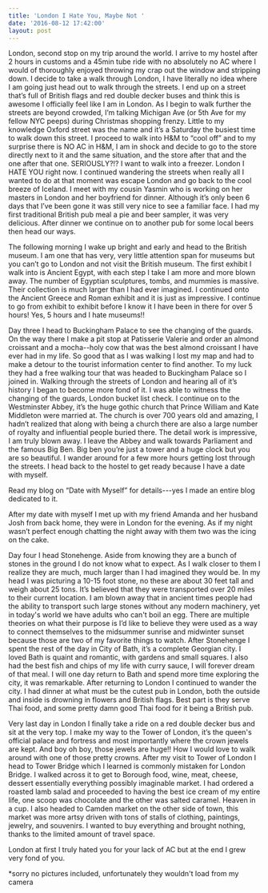 ```yaml
---
title: 'London I Hate You, Maybe Not '
date: '2016-08-12 17:42:00'
layout: post
---
```

London, second stop on my trip around the world. I arrive to my hostel after 2 hours in customs and a 45min tube ride with no absolutely no AC where I would of thoroughly enjoyed throwing my crap out the window and stripping down. I decide to take a walk through London, I have literally no idea where I am going just head out to walk through the streets. I end up on a street that’s full of British flags and red double decker buses and think this is awesome I officially feel like I am in London. As I begin to walk further the streets are beyond crowded, I’m talking Michigan Ave (or 5th Ave for my fellow NYC peeps) during Christmas shopping frenzy. Little to my knowledge Oxford street was the name and it’s a Saturday the busiest time to walk down this street. I proceed to walk into H&M to “cool off” and to my surprise there is NO AC in H&M, I am in shock and decide to go to the store directly next to it and the same situation, and the store after that and the one after that one. SERIOUSLY?!? I want to walk into a freezer. London I HATE YOU right now. I continued wandering the streets when really all I wanted to do at that moment was escape London and go back to the cool breeze of Iceland. I meet with my cousin Yasmin who is working on her masters in London and her boyfriend for dinner. Although it’s only been 6 days that I’ve been gone it was still very nice to see a familiar face. I had my first traditional British pub meal a pie and beer sampler, it was very delicious. After dinner we continue on to another pub for some local beers then head our ways. 

The following morning I wake up bright and early and head to the British museum. I am one that has very, very little attention span for museums but you can’t go to London and not visit the British museum. The first exhibit I walk into is Ancient Egypt, with each step I take I am more and more blown away.  The number of Egyptian sculptures, tombs, and mummies is massive. Their collection is much larger than I had ever imagined. I continued onto the Ancient Greece and Roman exhibit and it is just as impressive. I continue to go from exhibit to exhibit before I know it I have been in there for over 5 hours! Yes, 5 hours and I hate museums!! 

Day three I head to Buckingham Palace to see the changing of the guards. On the way there I make a pit stop at Patisserie Valerie and order an almond croissant and a mocha--holy cow that was the best almond croissant I have ever had in my life. So good that as I was walking I lost my map and had to make a detour to the tourist information center to find another. To my luck they had a free walking tour that was headed to Buckingham Palace so I joined in. Walking through the streets of London and hearing all of it’s history I began to become more fond of it. I was able to witness the changing of the guards, London bucket list check. I continue on to the Westminster Abbey, it’s the huge gothic church that Prince William and Kate Middleton were married at. The church is over 700 years old and amazing, I hadn’t realized that along with being a church there are also a large number of royalty and influential people buried there. The detail work is impressive, I am truly blown away. I leave the Abbey and walk towards Parliament and the famous Big Ben. Big ben you’re just a tower and a huge clock but you are so beautiful. I wander around for a few more hours getting lost through the streets. I head back to the hostel to get ready because I have a date with myself. 

Read my blog on “Date with Myself” for details---yes I made an entire blog dedicated to it.

After my date with myself I met up with my friend Amanda and her husband Josh from back home, they were in London for the evening. As if my night wasn’t perfect enough chatting the night away with them two was the icing on the cake.

Day four I head Stonehenge. Aside from knowing they are a bunch of stones in the ground I do not know what to expect. As I walk closer to them I realize they are much, much larger than I had imagined they would be. In my head I was picturing a 10-15 foot stone, no these are about 30 feet tall and weigh about 25 tons. It’s believed that they were transported over 20 miles to their current location. I am blown away that in ancient times people had the ability to transport such large stones without any modern machinery, yet in today's world we have adults who can't boil an egg. There are multiple theories on what their purpose is I’d like to believe they were used as a way to connect themselves to the midsummer sunrise and midwinter sunset because those are two of my favorite things to watch. After Stonehenge I spent the rest of the day in City of Bath, it’s a complete Georgian city. I loved Bath is quaint and romantic, with gardens and small squares. I also had the best fish and chips of my life with curry sauce, I will forever dream of that meal. I will one day return to Bath and spend more time exploring the city, it was remarkable. After returning to London I continued to wander the city. I had dinner at what must be the cutest pub in London, both the outside and inside is drowning in flowers and British flags. Best part is they serve Thai food, and some pretty damn good Thai food for it being a British pub. 

Very last day in London I finally take a ride on a red double decker bus and sit at the very top. I make my way to the Tower of London, it’s the queen's official palace and fortress and most importantly where the crown jewels are kept. And boy oh boy, those jewels are huge!! How I would love to walk around with one of those pretty crowns. After my visit to Tower of London I head to Tower Bridge which I learned is commonly mistaken for London Bridge. I walked across it to get to Borough food, wine, meat, cheese, dessert essentially everything possibly imaginable market. I had ordered a roasted lamb salad and proceeded to having the best ice cream of my entire life, one scoop was chocolate and the other was salted caramel. Heaven in a cup. I also headed to Camden market on the other side of town, this market was more artsy driven with tons of stalls of clothing, paintings, jewelry, and souvenirs. I wanted to buy everything and brought nothing, thanks to the limited amount of travel space.  

London at first I truly hated you for your lack of AC but at the end I grew very fond of you. 

*sorry no pictures included, unfortunately they wouldn't load from my camera